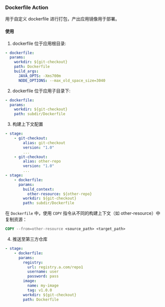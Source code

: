 ### Dockerfile Action

用于自定义 dockerfile 进行打包，产出应用镜像用于部署。

#### 使用

1. dockerfile 位于应用根目录:

```yml
- dockerfile:
  params:
    workdir: ${git-checkout}
    path: Dockerfile
    build_args:
      JAVA_OPTS: -Xms700m
      NODE_OPTIONS: --max_old_space_size=3040
```

2. dockerfile 位于应用子目录下:

```yml
- dockerfile:
  params:
    workdir: ${git-checkout}
    path: subdir/Dockerfile
```

3. 构建上下文配置

```yml
- stage:
    - git-checkout:
        alias: git-checkout
        version: "1.0"
        ...
    - git-checkout:
        alias: other-repo
        version: "1.0"
        ...
- stage:
    - dockerfile:
      params:
        build_context:
          other-resource: ${other-repo}
        workdir: ${git-checkout}
        path: subdir/Dockerfile
```

在 `Dockerfile` 中，使用 `COPY` 指令从不同的构建上下文（如 other-resource）中复制资源：

```Dockerfile
COPY --from=other-resource <source_path> <target_path>
```

4. 推送至第三方仓库

```yaml
- stage:
    - dockerfile:
      params:
        registry:
          url: registry.a.com/repo1
          username: user
          password: pass
        image:
          name: my-image
          tag: v1.0.0
        workdir: ${git-checkout}
        path: Dockerfile
```